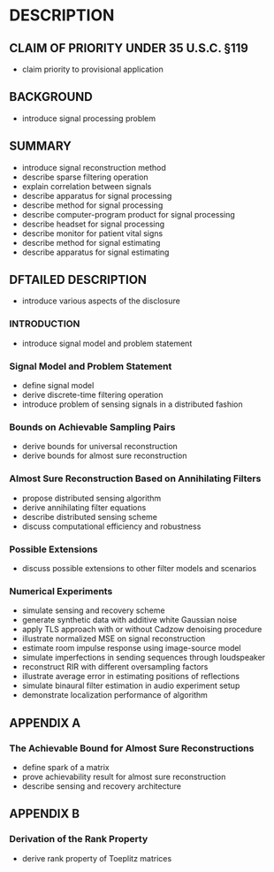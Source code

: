 # DESCRIPTION

## CLAIM OF PRIORITY UNDER 35 U.S.C. §119

- claim priority to provisional application

## BACKGROUND

- introduce signal processing problem

## SUMMARY

- introduce signal reconstruction method
- describe sparse filtering operation
- explain correlation between signals
- describe apparatus for signal processing
- describe method for signal processing
- describe computer-program product for signal processing
- describe headset for signal processing
- describe monitor for patient vital signs
- describe method for signal estimating
- describe apparatus for signal estimating

## DFTAILED DESCRIPTION

- introduce various aspects of the disclosure

### INTRODUCTION

- introduce signal model and problem statement

### Signal Model and Problem Statement

- define signal model
- derive discrete-time filtering operation
- introduce problem of sensing signals in a distributed fashion

### Bounds on Achievable Sampling Pairs

- derive bounds for universal reconstruction
- derive bounds for almost sure reconstruction

### Almost Sure Reconstruction Based on Annihilating Filters

- propose distributed sensing algorithm
- derive annihilating filter equations
- describe distributed sensing scheme
- discuss computational efficiency and robustness

### Possible Extensions

- discuss possible extensions to other filter models and scenarios

### Numerical Experiments

- simulate sensing and recovery scheme
- generate synthetic data with additive white Gaussian noise
- apply TLS approach with or without Cadzow denoising procedure
- illustrate normalized MSE on signal reconstruction
- estimate room impulse response using image-source model
- simulate imperfections in sending sequences through loudspeaker
- reconstruct RIR with different oversampling factors
- illustrate average error in estimating positions of reflections
- simulate binaural filter estimation in audio experiment setup
- demonstrate localization performance of algorithm

## APPENDIX A

### The Achievable Bound for Almost Sure Reconstructions

- define spark of a matrix
- prove achievability result for almost sure reconstruction
- describe sensing and recovery architecture

## APPENDIX B

### Derivation of the Rank Property

- derive rank property of Toeplitz matrices

